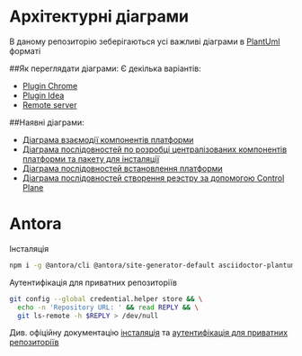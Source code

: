 # Архітектурні діаграми
В даному репозиторію зеберігаються усі важливі діаграми в [PlantUml](https://plantuml.com/) форматі 

##Як переглядати діаграми:
Є декілька варіантів:
* [Plugin Chrome](https://chrome.google.com/webstore/detail/plantuml-viewer/legbfeljfbjgfifnkmpoajgpgejojooj?hl=ru)
* [Plugin Idea](https://plugins.jetbrains.com/plugin/7017-plantuml-integration)
* [Remote server](http://www.plantuml.com/plantuml/uml/SyfFKj2rKt3CoKnELR1Io4ZDoSa70000)

##Наявні діаграми:
* [Діаграма взаємодії компонентів платформи](/infrastructure/ddm-control-plane-components.puml)
* [Діаграма послідовностей по розробці централізованих компонентів платформи та пакету для інсталяції](/infrastructure/gitops-main-flow.puml)
* [Діаграма послідовностей встановлення платформи](/infrastructure/ddm-platform-install.puml)
* [Діаграма послідовностей створення реэстру за допомогою Control Plane](/infrastructure/ddm-registry-creation-details.puml)

# Antora

Інсталяція 

```bash
npm i -g @antora/cli @antora/site-generator-default asciidoctor-plantuml
```

Аутентифікація для приватних репозиторіїв 

```bash
git config --global credential.helper store && \
  echo -n 'Repository URL: ' && read REPLY && \
  git ls-remote -h $REPLY > /dev/null
```

Див. офіційну документацію [інсталяція](https://docs.antora.org/antora/2.3/install/install-antora/) та [аутентифікація для приватних репозиторіїв](https://docs.antora.org/antora/2.3/playbook/private-repository-auth/)
